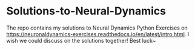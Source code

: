 # Solutions-to-Neural-Dynamics
The repo contains my solutions to Neural Dynamics Python Exercises on https://neuronaldynamics-exercises.readthedocs.io/en/latest/intro.html. I wish we could discuss on the solutions together! Best luck~
